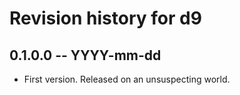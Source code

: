 # Revision history for d9

## 0.1.0.0 -- YYYY-mm-dd

* First version. Released on an unsuspecting world.
